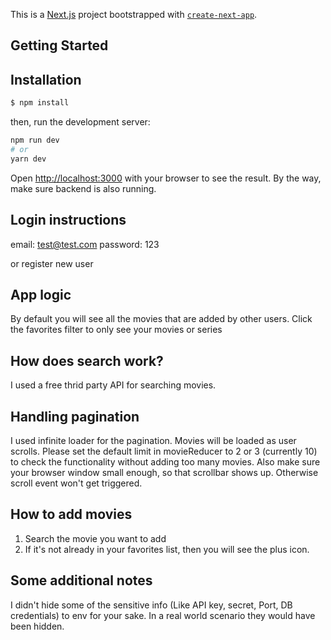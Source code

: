 This is a [Next.js](https://nextjs.org/) project bootstrapped with [`create-next-app`](https://github.com/vercel/next.js/tree/canary/packages/create-next-app).

## Getting Started

## Installation

```bash
$ npm install
```

then, run the development server:

```bash
npm run dev
# or
yarn dev
```

Open [http://localhost:3000](http://localhost:3000) with your browser to see the result.
By the way, make sure backend is also running.

## Login instructions
email: test@test.com
password: 123

or register new user

## App logic
By default you will see all the movies that are added by other users.
Click the favorites filter to only see your movies or series

## How does search work?
I used a free thrid party API for searching movies.

## Handling pagination
I used infinite loader for the pagination. Movies will be loaded as user scrolls.
Please set the default limit in movieReducer to 2 or 3 (currently 10) to check the functionality without adding too many movies.
Also make sure your browser window small enough, so that scrollbar shows up. Otherwise scroll event won't get triggered.

## How to add movies
1. Search the movie you want to add
2. If it's not already in your favorites list, then you will see the plus icon.

## Some additional notes
I didn't hide some of the sensitive info (Like API key, secret, Port, DB credentials) to env for your sake. In a real world scenario they would have been hidden.
